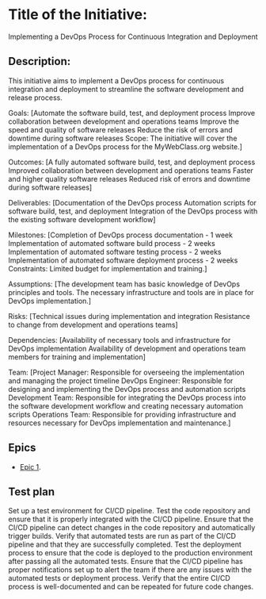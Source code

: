 # Title of the Initiative: 
Implementing a DevOps Process for Continuous Integration and Deployment

## Description: 
This initiative aims to implement a DevOps process for continuous integration and deployment to streamline the software development and release process.

Goals:
[Automate the software build, test, and deployment process
Improve collaboration between development and operations teams
Improve the speed and quality of software releases
Reduce the risk of errors and downtime during software releases
Scope: The initiative will cover the implementation of a DevOps process for the MyWebClass.org website.]

Outcomes:
[A fully automated software build, test, and deployment process
Improved collaboration between development and operations teams
Faster and higher quality software releases
Reduced risk of errors and downtime during software releases]

Deliverables:
[Documentation of the DevOps process
Automation scripts for software build, test, and deployment
Integration of the DevOps process with the existing software development workflow]

Milestones:
[Completion of DevOps process documentation - 1 week
Implementation of automated software build process - 2 weeks
Implementation of automated software testing process - 2 weeks
Implementation of automated software deployment process - 2 weeks
Constraints: Limited budget for implementation and training.]

Assumptions:
[The development team has basic knowledge of DevOps principles and tools.
The necessary infrastructure and tools are in place for DevOps implementation.]

Risks:
[Technical issues during implementation and integration
Resistance to change from development and operations teams]

Dependencies:
[Availability of necessary tools and infrastructure for DevOps implementation
Availability of development and operations team members for training and implementation]

Team:
[Project Manager: Responsible for overseeing the implementation and managing the project timeline
DevOps Engineer: Responsible for designing and implementing the DevOps process and automation scripts
Development Team: Responsible for integrating the DevOps process into the software development workflow and creating necessary automation scripts
Operations Team: Responsible for providing infrastructure and resources necessary for DevOps implementation and maintenance.]

## Epics
* [Epic 1](https://github.com/rk864/mywebclass-agile-docs/blob/main/documentation/Theme1_MyWebClass.org%20Website%20Development/initiatives/initiative1_Build%20and%20launch%20the%20initial%20version%20of%20the%20MyWebClass.org%20website/Epic_1:%20Website%20infrastructure%20and%20basic%20functionality/Epic1.md).

## Test plan
Set up a test environment for CI/CD pipeline.
Test the code repository and ensure that it is properly integrated with the CI/CD pipeline.
Ensure that the CI/CD pipeline can detect changes in the code repository and automatically trigger builds.
Verify that automated tests are run as part of the CI/CD pipeline and that they are successfully completed.
Test the deployment process to ensure that the code is deployed to the production environment after passing all the automated tests.
Ensure that the CI/CD pipeline has proper notifications set up to alert the team if there are any issues with the automated tests or deployment process.
Verify that the entire CI/CD process is well-documented and can be repeated for future code changes.
